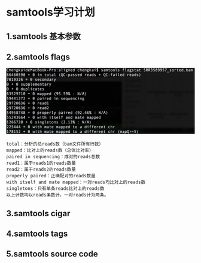 # samtools学习计划

## 1.samtools 基本参数

## 2.samtools flags

![samtools flagstat](flagstat.png)

    total：分析的总reads数（bam文件所有行数）
    mapped：比对上的reads数（总体比对率）
    paired in sequencing：成对的reads总数
    read1：属于reads1的reads数量
    read2：属于reads2的reads数量
    properly paired：正确配对的reads数量
    with itself and mate mapped：一对reads均比对上的reads数
    singletons：只有单条reads比对上的reads数
    以上计数均以reads条数计，一对reads计为两条。

## 3.samtools cigar

## 4.samtools tags 

## 5.samtools source code 
